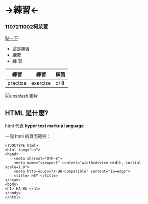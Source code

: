 # →練習←
### 1107211002柯苡萱

[點一下](https://www.youtube.com/?gl=TW&hl=zh-TW)

* 這是練習 
* 練習
* 練  習

| 練習   | 練習      |    練習      |
|-------|-----------|--------------|
| practice     | exercise       |   drill |

![unsplash 圖片](https://images.fineartamerica.com/images/artworkimages/mediumlarge/2/sad-cute-cat-smart-ht.jpg )

## HTML 是什麼?

html 代表 **hyper text markup language**

一個 html 的頁面範例：

    <!DOCTYPE html>
    <html lang="en">
    <head>
        <meta charset="UTF-8">
        <meta name="viewport" content="width=device-width, initial-scale=1.0">
        <meta http-equiv="X-UA-Compatible" content="ie=edge">
        <title> HEY </title>
    </head>
    <body>
    <h1> HA HA </h1>
    </body>
    </html>





